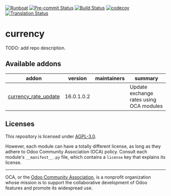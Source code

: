 
[![Runboat](https://img.shields.io/badge/runboat-Try%20me-875A7B.png)](https://runboat.odoo-community.org/builds?repo=OCA/currency&target_branch=16.0)
[![Pre-commit Status](https://github.com/OCA/currency/actions/workflows/pre-commit.yml/badge.svg?branch=16.0)](https://github.com/OCA/currency/actions/workflows/pre-commit.yml?query=branch%3A16.0)
[![Build Status](https://github.com/OCA/currency/actions/workflows/test.yml/badge.svg?branch=16.0)](https://github.com/OCA/currency/actions/workflows/test.yml?query=branch%3A16.0)
[![codecov](https://codecov.io/gh/OCA/currency/branch/16.0/graph/badge.svg)](https://codecov.io/gh/OCA/currency)
[![Translation Status](https://translation.odoo-community.org/widgets/currency-16-0/-/svg-badge.svg)](https://translation.odoo-community.org/engage/currency-16-0/?utm_source=widget)

<!-- /!\ do not modify above this line -->

# currency

TODO: add repo description.

<!-- /!\ do not modify below this line -->

<!-- prettier-ignore-start -->

[//]: # (addons)

Available addons
----------------
addon | version | maintainers | summary
--- | --- | --- | ---
[currency_rate_update](currency_rate_update/) | 16.0.1.0.2 |  | Update exchange rates using OCA modules

[//]: # (end addons)

<!-- prettier-ignore-end -->

## Licenses

This repository is licensed under [AGPL-3.0](LICENSE).

However, each module can have a totally different license, as long as they adhere to Odoo Community Association (OCA)
policy. Consult each module's `__manifest__.py` file, which contains a `license` key
that explains its license.

----
OCA, or the [Odoo Community Association](http://odoo-community.org/), is a nonprofit
organization whose mission is to support the collaborative development of Odoo features
and promote its widespread use.
